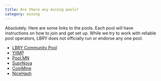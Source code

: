 ```yaml
---
title: Are there any mining pools?
category: mining
---
```


Absolutely. Here are some links to the pools. Each pool will have instructions on how to join and get set up.
While we try to work with reliable pool operators, LBRY does not officially run or endorse any one pool.

- [LBRY Community Pool](http://lbrypool.com)
- [YIIMP](http://yiimp.ccminer.org)
- [Pool.MN](https://pool.mn/lbry/index.php?page=gettingstarted)
- [SuprNova](https://lbry.suprnova.cc/index.php?page=gettingstarted)
- [CoinMine](https://www2.coinmine.pl/lbc/index.php?page=gettingstarted)
- [NiceHash](https://www.nicehash.com/marketplace/lbry)

